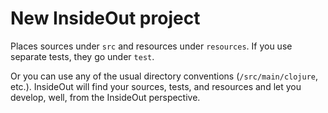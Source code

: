 # New InsideOut project

Places sources under `src` and resources under `resources`.  If you use separate tests, they go under `test`.

Or you can use any of the usual directory conventions (`/src/main/clojure`, etc.).  InsideOut will find your sources, tests, and resources and let you develop, well, from the InsideOut perspective.

